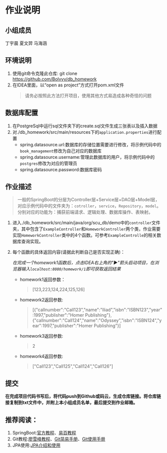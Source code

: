 # 作业说明
## 小组成员
丁宇晨 夏文羿 马海涵
## 环境说明
1. 使用git命令克隆此仓库: git clone https://github.com/Bolvvv/db_homework
2. 在IDEA里面，以“open as project”方式打开pom.xml文件
    > 请务必按照此方法打开项目，使用其他方式易造成各种奇怪的问题

## 数据库配置
1. 在PostgreSql中运行sql文件夹下的create.sql文件生成三张表以及插入数据
2. 对./db_homework/src/main/resources下的`application.properties`进行配置
    - spring.datasource.url:数据库的存储位置需要进行修改，将示例代码中的`book_management`修改为自己对应的数据库
    - spring.datasource.username:管理此数据库的用户，将示例代码中的`postgres`修改为对应的管理员
    - spring.datasource.password:数据库密码

## 作业描述
> 一般的SpringBoot的分层为Controller层+Service层+DAO层+Model层，对应示例代码中的文件夹为：`cotroller`，`service`，`Repository`，`model`。分别对应的功能为：捕获前端请求、逻辑处理、数据库操作、表映射。

1. 进入./db_homework/src/main/java/org/scu_db/demo中的`controller`文件夹，其中包含了`ExampleController`和`HomeworkController`两个类，作业需要实现`HomeworkController`类中的4个函数。可参考`ExampleControlle`的相关数据库查询实现。
2. 每个函数的具体返回内容(请据此判断自己是否实现正确)：
    
    _在完成一个homework1函数后，点击IDEA右上角的"▶️"箭头启动项目，在浏览器输入`localhost:8080/homework/1`即可获取返回结果_
    - homework1返回参数：
        > [123,223,124,224,125,126]
    - homework2返回参数:
        > [{"callnumber":"Call123","name":"Iliad","isbn":"ISBN123","year":1997,"publisher":"Homer Publishing"},{"callnumber":"Call124","name":"Odyssey","isbn":"ISBN124","year":1997,"publisher":"Homer Publishing"}]
    - homework3返回参数:
        > 2
    - homework4返回参数:
        > ["Call123","Call125","Call124","Call126"]

## 提交
**在完成项目代码书写后，将代码push到Github或码云，生成仓库链接。将仓库链接复制到txt文件中，并附上本小组成员名单，最后提交到作业邮箱。**

## 推荐阅读：
1. SpringBoot:[官方教程](https://spring.io/guides/gs/spring-boot/)、[易百教程](https://www.yiibai.com/spring-boot/)
2. Git教程:[廖雪峰教程](liaoxuefeng.com/wiki/896043488029600/896067008724000)、[Git简易手册](http://rogerdudler.github.io/git-guide/index.zh.html)、[Git使用手册](http://iissnan.com/progit/html/zh/ch1_0.html)
3. JPA使用:[JPA介绍和使用](https://www.jianshu.com/p/633922bb189f)
